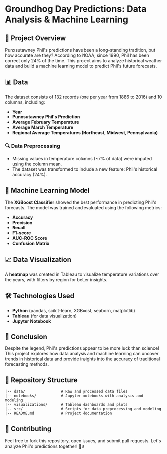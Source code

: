 # Groundhog Day Predictions: Data Analysis & Machine Learning

## 📌 Project Overview
Punxsutawney Phil's predictions have been a long-standing tradition, but how accurate are they? According to NOAA, since 1990, Phil has been correct only 24% of the time. This project aims to analyze historical weather data and build a machine learning model to predict Phil's future forecasts.

## 📊 Data
The dataset consists of 132 records (one per year from 1886 to 2016) and 10 columns, including:
- **Year**
- **Punxsutawney Phil's Prediction**
- **Average February Temperature**
- **Average March Temperature**
- **Regional Average Temperatures (Northeast, Midwest, Pennsylvania)**

### 🔍 Data Preprocessing
- Missing values in temperature columns (~7% of data) were imputed using the column mean.
- The dataset was transformed to include a new feature: Phil's historical accuracy (24%).

## 🚀 Machine Learning Model
The **XGBoost Classifier** showed the best performance in predicting Phil's forecasts. The model was trained and evaluated using the following metrics:
- **Accuracy**
- **Precision**
- **Recall**
- **F1-score**
- **AUC-ROC Score**
- **Confusion Matrix**

## 📈 Data Visualization
A **heatmap** was created in Tableau to visualize temperature variations over the years, with filters by region for better insights.

## 🛠️ Technologies Used
- **Python** (pandas, scikit-learn, XGBoost, seaborn, matplotlib)
- **Tableau** (for data visualization)
- **Jupyter Notebook**

## 🔮 Conclusion
Despite the legend, Phil's predictions appear to be more luck than science! This project explores how data analysis and machine learning can uncover trends in historical data and provide insights into the accuracy of traditional forecasting methods.

## 📂 Repository Structure
```
|-- data/                # Raw and processed data files
|-- notebooks/           # Jupyter notebooks with analysis and modeling
|-- visualizations/      # Tableau dashboards and plots
|-- src/                 # Scripts for data preprocessing and modeling
|-- README.md            # Project documentation
```

## 🤝 Contributing
Feel free to fork this repository, open issues, and submit pull requests. Let's analyze Phil's predictions together! 🦫❄️


